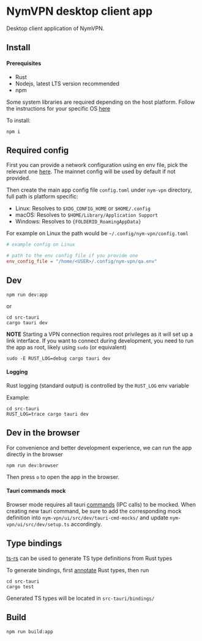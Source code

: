 # NymVPN desktop client app

Desktop client application of NymVPN.

## Install

#### Prerequisites

- Rust
- Nodejs, latest LTS version recommended
- npm

Some system libraries are required depending on the host platform.
Follow the instructions for your specific OS [here](https://tauri.app/v1/guides/getting-started/prerequisites)

To install:

```
npm i
```

## Required config

First you can provide a network configuration using en env file,
pick the relevant one [here](https://github.com/nymtech/nym/tree/develop/envs).
The mainnet config will be used by default if not provided.

Then create the main app config file `config.toml` under `nym-vpn`
directory, full path is platform specific:

- Linux: Resolves to `$XDG_CONFIG_HOME` or `$HOME/.config`
- macOS: Resolves to `$HOME/Library/Application Support`
- Windows: Resolves to `{FOLDERID_RoamingAppData}`

For example on Linux the path would be `~/.config/nym-vpn/config.toml`

```toml
# example config on Linux

# path to the env config file if you provide one
env_config_file = "/home/<USER>/.config/nym-vpn/qa.env"
```

## Dev

```
npm run dev:app
```

or

```
cd src-tauri
cargo tauri dev
```

**NOTE** Starting a VPN connection requires root privileges as it will set up a link interface.
If you want to connect during development, you need to run the app as root,
likely using `sudo` (or equivalent)

```shell
sudo -E RUST_LOG=debug cargo tauri dev
```

#### Logging

Rust logging (standard output) is controlled by the `RUST_LOG`
env variable

Example:

```
cd src-tauri
RUST_LOG=trace cargo tauri dev
```

## Dev in the browser

For convenience and better development experience, we can run the
app directly in the browser

```
npm run dev:browser
```

Then press `o` to open the app in the browser.

#### Tauri commands mock

Browser mode requires all tauri [commands](https://tauri.app/v1/guides/features/command) (IPC calls) to be mocked.
When creating new tauri command, be sure to add the corresponding
mock definition into `nym-vpn/ui/src/dev/tauri-cmd-mocks/` and
update `nym-vpn/ui/src/dev/setup.ts` accordingly.

## Type bindings

[ts-rs](https://github.com/Aleph-Alpha/ts-rs) can be used to generate
TS type definitions from Rust types

To generate bindings, first
[annotate](https://github.com/Aleph-Alpha/ts-rs/blob/main/example/src/lib.rs)
Rust types, then run

```
cd src-tauri
cargo test
```

Generated TS types will be located in `src-tauri/bindings/`

## Build

```
npm run build:app
```
